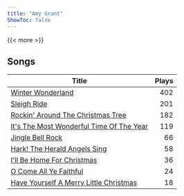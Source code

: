 ```yaml
---
title: "Amy Grant"
ShowToc: false
---
```


{{< more >}}

## Songs
Title | Plays 
----- | -----: 
[Winter Wonderland](/songs/winter-wonderland) | 402
[Sleigh Ride](/songs/sleigh-ride) | 201
[Rockin' Around The Christmas Tree](/songs/rockin-around-the-christmas-tree) | 182
[It's The Most Wonderful Time Of The Year](/songs/its-the-most-wonderful-time-of-the-year) | 119
[Jingle Bell Rock](/songs/jingle-bell-rock) | 66
[Hark! The Herald Angels Sing](/songs/hark-the-herald-angels-sing) | 58
[I'll Be Home For Christmas](/songs/ill-be-home-for-christmas) | 36
[O Come All Ye Faithful](/songs/o-come-all-ye-faithful) | 24
[Have Yourself A Merry Little Christmas](/songs/have-yourself-a-merry-little-christmas) | 18

